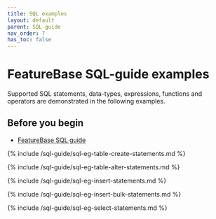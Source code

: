 ```yaml
---
title: SQL examples
layout: default
parent: SQL guide
nav_order: 7
has_toc: false
---
```


# FeatureBase SQL-guide examples

Supported SQL statements, data-types, expressions, functions and operators are demonstrated in the following examples.

## Before you begin

* [FeatureBase SQL guide](/docs/sql-guide/sql-guide-home)

{% include /sql-guide/sql-eg-table-create-statements.md %}

{% include /sql-guide/sql-eg-table-alter-statements.md %}

{% include /sql-guide/sql-eg-insert-statements.md %}

{% include /sql-guide/sql-eg-insert-bulk-statements.md %}

{% include /sql-guide/sql-eg-select-statements.md %}
